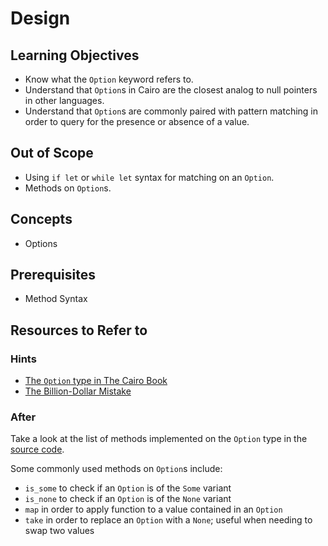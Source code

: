 # Design

## Learning Objectives

- Know what the `Option` keyword refers to.
- Understand that `Option`s in Cairo are the closest analog to null pointers in other languages.
- Understand that `Option`s are commonly paired with pattern matching in order to query for the presence or absence of a value.

## Out of Scope

- Using `if let` or `while let` syntax for matching on an `Option`.
- Methods on `Option`s.

## Concepts

- Options

## Prerequisites

- Method Syntax

## Resources to Refer to

### Hints

- [The `Option` type in The Cairo Book][book]
- [The Billion-Dollar Mistake][nil]

[book]: https://www.starknet.io/cairo-book/ch06-01-enums.html#the-option-enum-and-its-advantages
[nil]: https://www.infoq.com/presentations/Null-References-The-Billion-Dollar-Mistake-Tony-Hoare/

### After

Take a look at the list of methods implemented on the `Option` type in the [source code][source].

Some commonly used methods on `Option`s include:

- `is_some` to check if an `Option` is of the `Some` variant
- `is_none` to check if an `Option` is of the `None` variant
- `map` in order to apply function to a value contained in an `Option`
- `take` in order to replace an `Option` with a `None`; useful when needing to swap two values

[source]: https://github.com/starkware-libs/cairo/blob/44eed82c5a0b2e57e4f76ac0925cc237d43bd877/corelib/src/option.cairo
